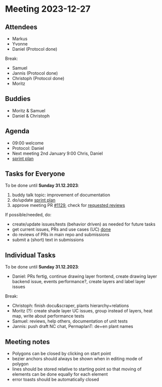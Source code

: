 # Meeting 2023-12-27

## Attendees

- Markus
- Yvonne
- Daniel (Protocol done)

Break:

- Samuel
- Jannis (Protocol done)
- Christoph (Protocol done)
- Moritz

## Buddies

- Moritz & Samuel
- Daniel & Christoph

## Agenda

- 09:00 welcome
- Protocol: Daniel
- Next meeting 2nd January 9:00 Chris, Daniel
- [sprint plan](https://project.permaplant.net)

## Tasks for Everyone

To be done until **Sunday 31.12.2023**:

1. buddy talk topic: improvement of documentation
2. do/update [sprint plan](https://project.permaplant.net)
3. approve meeting PR [#1129](https://pull.permaplant.net/1129/files),
   check for [requested reviews](https://pulls.permaplant.net/?q=is%3Aopen+user-review-requested%3A%40me)

If possible/needed, do:

- create/update issues/tests (behavior driven) as needed for future tasks
- get current issues, PRs and use cases (UC) [done](../usecases/README.md)
- do reviews of PRs in main repo and submissions
- submit a (short) text in submissions

## Individual Tasks

To be done until **Sunday 31.12.2023**:

- Daniel: PRs fertig, continue drawing layer frontend, create drawing layer backend issue, events performance?, create layers and label layer issues

Break:

- Christoph: finish docu&scraper, plants hierarchy+relations
- Moritz (?): create shade layer UC issues, group instead of layers, heat map, write about performance tests
- Samuel: reviews, help others, documentation of unit tests
- Jannis: push draft NC chat, PermaplanT: de+en plant names

## Meeting notes

- Polygons can be closed by clicking on start point
- bezier anchors should always be shown when in editing mode of polygon
- lines should be stored relative to starting point so that moving of elements can be done equally for each element
- error toasts should be automatically closed

